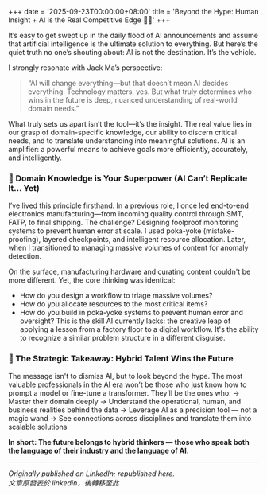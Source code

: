 +++
date = '2025-09-23T00:00:00+08:00'
title = 'Beyond the Hype: Human Insight + AI is the Real Competitive Edge 🧠🚀'
+++

It’s easy to get swept up in the daily flood of AI announcements and assume that artificial intelligence is the ultimate solution to everything. But here’s the quiet truth no one’s shouting about: AI is not the destination. It’s the vehicle.

I strongly resonate with Jack Ma’s perspective:
> “AI will change everything—but that doesn’t mean AI decides everything. Technology matters, yes. But what truly determines who wins in the future is deep, nuanced understanding of real-world domain needs.” 

What truly sets us apart isn’t the tool—it’s the insight. The real value lies in our grasp of domain-specific knowledge, our ability to discern critical needs, and to translate understanding into meaningful solutions. AI is an amplifier: a powerful means to achieve goals more efficiently, accurately, and intelligently.

### 🚀 Domain Knowledge is Your Superpower (AI Can’t Replicate It… Yet)
I’ve lived this principle firsthand. In a previous role, I once led end-to-end electronics manufacturing—from incoming quality control through SMT, FATP, to final shipping. The challenge? Designing foolproof monitoring systems to prevent human error at scale. I used poka-yoke (mistake-proofing), layered checkpoints, and intelligent resource allocation.
Later, when I transitioned to managing massive volumes of content for anomaly detection. 

On the surface, manufacturing hardware and curating content couldn't be more different. Yet, the core thinking was identical:
* How do you design a workflow to triage massive volumes?
* How do you allocate resources to the most critical items?
* How do you build in poka-yoke systems to prevent human error and oversight?
This is the skill AI currently lacks: the creative leap of applying a lesson from a factory floor to a digital workflow. It's the ability to recognize a similar problem structure in a different disguise.

### 🎯 The Strategic Takeaway: Hybrid Talent Wins the Future
The message isn't to dismiss AI, but to look beyond the hype. 
The most valuable professionals in the AI era won’t be those who just know how to prompt a model or fine-tune a transformer. They’ll be the ones who: → Master their domain deeply → Understand the operational, human, and business realities behind the data → Leverage AI as a precision tool — not a magic wand → See connections across disciplines and translate them into scalable solutions

**In short: The future belongs to hybrid thinkers — those who speak both the language of their industry and the language of AI.**

---
*Originally published on LinkedIn; republished here.* <br>
*文章原發表於 linkedin，後轉移至此*

